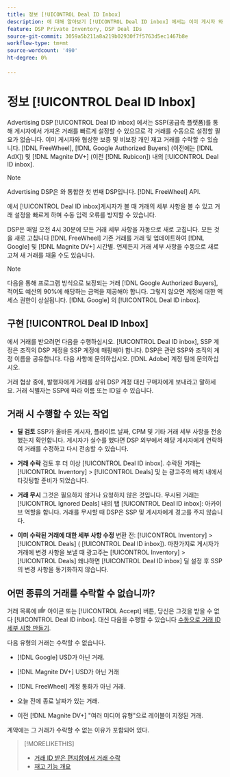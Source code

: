 ```yaml
---
title: 정보 [!UICONTROL Deal ID Inbox]
description: 에 대해 알아보기 [!UICONTROL Deal ID inbox] 에서는 이미 게시자 와 협상한 개인 거래를 허용할 수 있는 기능을 제공합니다. [!DNL FreeWheel], [!DNL Google Authorized Buyers] (이전에는 [!DNL AdX]), and [!DNL Magnite DV+] (이전 [!DNL Rubicon]).
feature: DSP Private Inventory, DSP Deal IDs
source-git-commit: 3059a5b211a8a219b02930f7f5763d5ec1467b8e
workflow-type: tm+mt
source-wordcount: '490'
ht-degree: 0%

---
```


# 정보 [!UICONTROL Deal ID Inbox]

Advertising DSP [!UICONTROL Deal ID inbox] 에서는 SSP(공급측 플랫폼)를 통해 게시자에서 가져온 거래를 빠르게 설정할 수 있으므로 각 거래를 수동으로 설정할 필요가 없습니다. 이미 게시자와 협상한 보증 및 비보장 개인 재고 거래를 수락할 수 있습니다. [!DNL FreeWheel], [!DNL Google Authorized Buyers] (이전에는 [!DNL AdX]) 및 [!DNL Magnite DV+] (이전 [!DNL Rubicon]) 내의 [!UICONTROL Deal ID inbox].

>[!NOTE]
>
>Advertising DSP은 와 통합한 첫 번째 DSP입니다. [!DNL FreeWheel] API.

에서 [!UICONTROL Deal ID inbox]게시자가 볼 때 거래의 세부 사항을 볼 수 있고 거래 설정을 빠르게 하며 수동 입력 오류를 방지할 수 있습니다.

<!-- 
Accepting a deal automatically pre-populates a new Deal ID record with details from the publisher, and you need to enter only the publisher [always? or just in some cases?], the media type, who can access the deal, and any attribute labels to apply to the deal so it's easy to find. [Are labels a dimension you can report on?]

For each available deal, you can review the deal details sent directly from the publisher. Some deals are grouped as proposals (packages), and you can see the individual deal details by reviewing the deal.
   
You can accept any available deal or move an incorrect deal to the Ignored Deals tab. You can also un-ignore deals, which moves them back to the New Deals tab so you can potentially accept them.

For each deal, you can select one publisher and one media type (Desktop Video, Mobile Video, Connected TV, Display, or Audio), and you can share the deal with specific advertisers and with all advertisers for a specific account.
 -->

DSP은 매일 오전 4시 30분에 모든 거래 세부 사항을 자동으로 새로 고칩니다. 모든 것을 새로 고칩니다 [!DNL FreeWheel] 기존 거래를 거래 및 업데이트하여 [!DNL Google] 및 [!DNL Magnite DV+] 시간별. 언제든지 거래 세부 사항을 수동으로 새로 고쳐 새 거래를 채울 수도 있습니다.

<!-- MC: I'm not sure where I got the following. Is this currently true? -->
>[!NOTE]
>
>다음을 통해 프로그램 방식으로 보장되는 거래 [!DNL Google Authorized Buyers], 적어도 예산의 90%에 해당하는 금액을 제공해야 합니다. 그렇지 않으면 계정에 대한 액세스 권한이 상실됩니다. [!DNL Google] 의 [!UICONTROL Deal ID inbox].

## 구현 [!UICONTROL Deal ID Inbox]

에서 거래를 받으려면 다음을 수행하십시오. [!UICONTROL Deal ID inbox], SSP 계정은 조직의 DSP 계정을 SSP 계정에 매핑해야 합니다. DSP은 관련 SSP와 조직의 계정 이름을 공유합니다. 다음 사항에 문의하십시오. [!DNL Adobe] 계정 팀에 문의하십시오.

거래 협상 중에, 발행자에게 거래를 상위 DSP 계정 대신 구매자에게 보내라고 말하세요. 거래 식별자는 SSP에 따라 이름 또는 ID일 수 있습니다.

## 거래 시 수행할 수 있는 작업

* **딜 검토** SSP가 올바른 게시자, 플라이트 날짜, CPM 및 기타 거래 세부 사항을 전송했는지 확인합니다. 게시자가 실수를 했다면 DSP 외부에서 해당 게시자에게 연락하여 거래를 수정하고 다시 전송할 수 있습니다.

* **거래 수락** 검토 후 더 이상 [!UICONTROL Deal ID inbox]. 수락된 거래는 [!UICONTROL Inventory] > [!UICONTROL Deals] 및 는 광고주의 배치 내에서 타깃팅할 준비가 되었습니다.

* **거래 무시** 그것은 필요하지 않거나 요청하지 않은 것입니다. 무시된 거래는 [!UICONTROL Ignored Deals] 내의 탭 [!UICONTROL Deal ID inbox]: 아카이브 역할을 합니다. 거래를 무시할 때 DSP은 SSP 및 게시자에게 경고를 주지 않습니다.

* **이미 수락된 거래에 대한 세부 사항 수정** 변환 전: [!UICONTROL Inventory] > [!UICONTROL Deals] ( [!UICONTROL Deal ID inbox]). 마찬가지로 게시자가 거래에 변경 사항을 보낼 때 광고주는 [!UICONTROL Inventory] > [!UICONTROL Deals] 왜냐하면 [!UICONTROL Deal ID inbox] 딜 설정 후 SSP의 변경 사항을 동기화하지 않습니다.

## 어떤 종류의 거래를 수락할 수 없습니까?

거래 목록에 ![수락](/help/dsp/assets/accept.png) 아이콘 또는 [!UICONTROL Accept] 버튼, 당신은 그것을 받을 수 없다 [!UICONTROL Deal ID inbox]. 대신 다음을 수행할 수 있습니다 [수동으로 거래 ID 세부 사항 만들기](/help/dsp/inventory/deal-id-create.md).

다음 유형의 거래는 수락할 수 없습니다.

* [!DNL Google] USD가 아닌 거래.

* [!DNL Magnite DV+] USD가 아닌 거래

* [!DNL FreeWheel] 계정 통화가 아닌 거래.

* 오늘 전에 종료 날짜가 있는 거래.

* 이전 [!DNL Magnite DV+] &quot;여러 미디어 유형&quot;으로 레이블이 지정된 거래.

계약에는 그 거래가 수락할 수 없는 이유가 포함되어 있다.

>[!MORELIKETHIS]
>
>* [거래 ID 받은 편지함에서 거래 수락](deal-id-inbox-accept.md)
>* [재고 기능 개요](inventory-overview.md)


